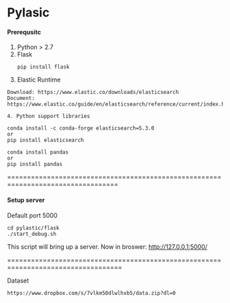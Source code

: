 # Pylasic
#### Prerequsitc
1. Python > 2.7
2. Flask
    ```
    pip install flask
    ```
3. Elastic Runtime
```
Download: https://www.elastic.co/downloads/elasticsearch
Document: https://www.elastic.co/guide/en/elasticsearch/reference/current/index.html

4. Python support libraries

conda install -c conda-forge elasticsearch=5.3.0
or 
pip install elasticsearch

conda install pandas
or 
pip install pandas

```
==================================================================================

#### Setup server
Default port 5000
```
cd pylastic/flask
./start_debug.sh
```
This script will bring up a server.
Now in broswer: http://127.0.0.1:5000/


===================================================================================

Dataset
```
https://www.dropbox.com/s/7vlkm50dlwlhxb5/data.zip?dl=0
```
